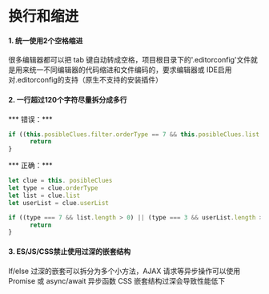 # 换行和缩进

#### 1. 统一使用2个空格缩进

很多编辑器都可以把 tab 键自动转成空格，项目根目录下的'.editorconfig'文件就是用来统一不同编辑器的代码缩进和文件编码的，要求编辑器或 IDE启用对.editorconfig的支持（原生不支持的安装插件）

#### 2. 一行超过120个字符尽量拆分成多行

*** 错误：***

```javascript
if ((this.posibleClues.filter.orderType == 7 && this.posibleClues.list.length > 0 ) || (this.posibleClues.filter.orderType == 3 && this.posibleClues.list1.length > 0)) {
      return
}
```

*** 正确：***

```javascript
let clue = this. posibleClues
let type = clue.orderType
let list = clue.list 
let userList = clue.userList

if ((type === 7 && list.length > 0) || (type === 3 && userList.length > 0)) {
      return
}
```

#### 3. ES/JS/CSS禁止使用过深的嵌套结构

If/else 过深的嵌套可以拆分为多个小方法，AJAX 请求等异步操作可以使用 Promise 或 async/await 异步函数
CSS 嵌套结构过深会导致性能低下